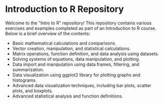 # Introduction to R Repository

Welcome to the "Intro to R" repository! This repository contains various exercises and examples completed as part of an Introduction to R course. Below is a brief overview of the contents:

- Basic mathematical calculations and comparisons.
- Vector creation, manipulation, and statistical calculations.
- Matrix operations, function definition, and data analysis using datasets.
- Solving systems of equations, data manipulation, and plotting.
- Data import and manipulation using data frames, filtering, and summarization.
- Data visualization using ggplot2 library for plotting graphs and histograms.
- Advanced data visualization techniques, including bar plots, scatter plots, and boxplots.
- Advanced statistical analysis and function definitions.
